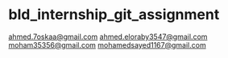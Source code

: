 # bld_internship_git_assignment

ahmed.7oskaa@gmail.com
ahmed.eloraby3547@gmail.com
moham35356@gmail.com
mohamedsayed1167@gmail.com